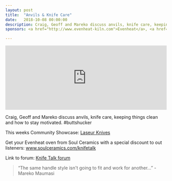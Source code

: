 ```yaml
---
layout: post
title:  "Anvils & Knife Care"
date:   2018-10-08 00:00:00
description: Craig, Geoff and Mareko discuss anvils, knife care, keeping things clean and how to stay motivated. #buttshucker 
sponsors: <a href="http://www.evenheat-kiln.com">Evenheat</a>, <a href="https://www.soulceramics.com/knifetalk">Soul Ceramics</a>  

---
```


<iframe frameborder='0' height='200px' scrolling='no' seamless src='https://embed.simplecast.com/ed28104e?color=f5f5f5' width='100%'></iframe>

Craig, Geoff and Mareko discuss anvils, knife care, keeping things clean and how to stay motivated. #buttshucker 

This weeks Community Showcase:  <a href="https://www.instagram.com/laseurknives/">Laseur Knives</a>  

Get your Evenheat oven from Soul Ceramics with a special discount to out listeners: <a href="https://www.soulceramics.com/knifetalk"> www.soulceramics.com/knifetalk</a>  

Link to forum: <a href="http://forum.knifetalk.net">Knife Talk forum</a>  




 


<blockquote class="largeQuote">“The same handle style isn't going to fit and work for another...” - Mareko Maumasi</blockquote>



